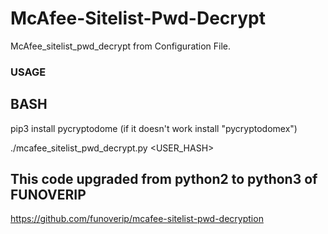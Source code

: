 # McAfee-Sitelist-Pwd-Decrypt
McAfee_sitelist_pwd_decrypt from Configuration File.
### USAGE
## BASH
pip3 install pycryptodome (if it doesn't work install "pycryptodomex")


./mcafee_sitelist_pwd_decrypt.py <USER_HASH>







## This code upgraded from python2 to python3 of FUNOVERIP
https://github.com/funoverip/mcafee-sitelist-pwd-decryption
